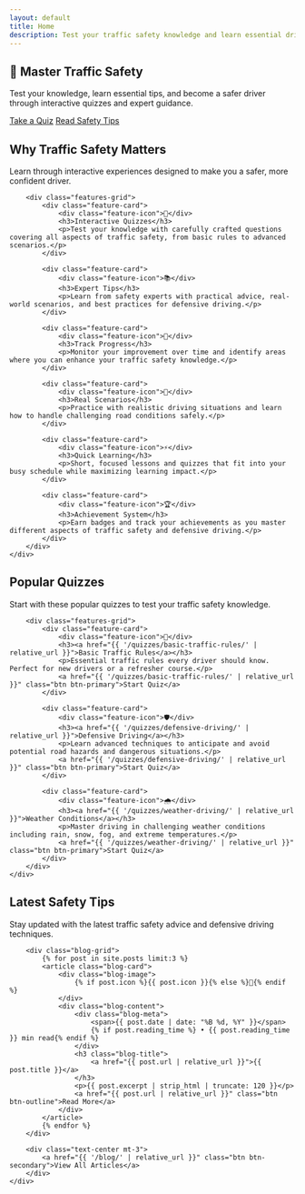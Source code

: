 ```yaml
---
layout: default
title: Home
description: Test your traffic safety knowledge and learn essential driving tips
---
```


<section class="hero">
    <div class="container">
        <h1>🚦 Master Traffic Safety</h1>
        <p>Test your knowledge, learn essential tips, and become a safer driver through interactive quizzes and expert guidance.</p>
        <div class="hero-actions">
            <a href="{{ '/quizzes/basic-traffic-rules/' | relative_url }}" class="btn btn-primary">Take a Quiz</a>
            <a href="{{ '/blog/' | relative_url }}" class="btn btn-outline">Read Safety Tips</a>
        </div>
    </div>
</section>

<section class="features">
    <div class="container">
        <h2 class="text-center">Why Traffic Safety Matters</h2>
        <p class="text-center">Learn through interactive experiences designed to make you a safer, more confident driver.</p>
        
        <div class="features-grid">
            <div class="feature-card">
                <div class="feature-icon">🧠</div>
                <h3>Interactive Quizzes</h3>
                <p>Test your knowledge with carefully crafted questions covering all aspects of traffic safety, from basic rules to advanced scenarios.</p>
            </div>
            
            <div class="feature-card">
                <div class="feature-icon">📚</div>
                <h3>Expert Tips</h3>
                <p>Learn from safety experts with practical advice, real-world scenarios, and best practices for defensive driving.</p>
            </div>
            
            <div class="feature-card">
                <div class="feature-icon">🎯</div>
                <h3>Track Progress</h3>
                <p>Monitor your improvement over time and identify areas where you can enhance your traffic safety knowledge.</p>
            </div>
            
            <div class="feature-card">
                <div class="feature-icon">🚗</div>
                <h3>Real Scenarios</h3>
                <p>Practice with realistic driving situations and learn how to handle challenging road conditions safely.</p>
            </div>
            
            <div class="feature-card">
                <div class="feature-icon">⚡</div>
                <h3>Quick Learning</h3>
                <p>Short, focused lessons and quizzes that fit into your busy schedule while maximizing learning impact.</p>
            </div>
            
            <div class="feature-card">
                <div class="feature-icon">🏆</div>
                <h3>Achievement System</h3>
                <p>Earn badges and track your achievements as you master different aspects of traffic safety and defensive driving.</p>
            </div>
        </div>
    </div>
</section>

<section class="features" style="background: var(--light-bg);">
    <div class="container">
        <h2 class="text-center">Popular Quizzes</h2>
        <p class="text-center">Start with these popular quizzes to test your traffic safety knowledge.</p>
        
        <div class="features-grid">
            <div class="feature-card">
                <div class="feature-icon">🚥</div>
                <h3><a href="{{ '/quizzes/basic-traffic-rules/' | relative_url }}">Basic Traffic Rules</a></h3>
                <p>Essential traffic rules every driver should know. Perfect for new drivers or a refresher course.</p>
                <a href="{{ '/quizzes/basic-traffic-rules/' | relative_url }}" class="btn btn-primary">Start Quiz</a>
            </div>
            
            <div class="feature-card">
                <div class="feature-icon">🛡️</div>
                <h3><a href="{{ '/quizzes/defensive-driving/' | relative_url }}">Defensive Driving</a></h3>
                <p>Learn advanced techniques to anticipate and avoid potential road hazards and dangerous situations.</p>
                <a href="{{ '/quizzes/defensive-driving/' | relative_url }}" class="btn btn-primary">Start Quiz</a>
            </div>
            
            <div class="feature-card">
                <div class="feature-icon">🌧️</div>
                <h3><a href="{{ '/quizzes/weather-driving/' | relative_url }}">Weather Conditions</a></h3>
                <p>Master driving in challenging weather conditions including rain, snow, fog, and extreme temperatures.</p>
                <a href="{{ '/quizzes/weather-driving/' | relative_url }}" class="btn btn-primary">Start Quiz</a>
            </div>
        </div>
    </div>
</section>

<section class="features">
    <div class="container">
        <h2 class="text-center">Latest Safety Tips</h2>
        <p class="text-center">Stay updated with the latest traffic safety advice and defensive driving techniques.</p>
        
        <div class="blog-grid">
            {% for post in site.posts limit:3 %}
            <article class="blog-card">
                <div class="blog-image">
                    {% if post.icon %}{{ post.icon }}{% else %}📰{% endif %}
                </div>
                <div class="blog-content">
                    <div class="blog-meta">
                        <span>{{ post.date | date: "%B %d, %Y" }}</span>
                        {% if post.reading_time %} • {{ post.reading_time }} min read{% endif %}
                    </div>
                    <h3 class="blog-title">
                        <a href="{{ post.url | relative_url }}">{{ post.title }}</a>
                    </h3>
                    <p>{{ post.excerpt | strip_html | truncate: 120 }}</p>
                    <a href="{{ post.url | relative_url }}" class="btn btn-outline">Read More</a>
                </div>
            </article>
            {% endfor %}
        </div>
        
        <div class="text-center mt-3">
            <a href="{{ '/blog/' | relative_url }}" class="btn btn-secondary">View All Articles</a>
        </div>
    </div>
</section>